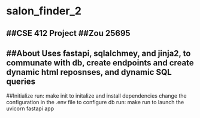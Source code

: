 # salon_finder_2
##CSE 412 Project
##Zou 25695
----
##About
Uses fastapi, sqlalchmey, and jinja2, to communate with db, create endpoints
and create dynamic html reposnses, and dynamic SQL queries
----
##Initialize
run: make init
to initalize and install dependencies
change the configuration in the .env file to configure db
run: make run 
to launch the uvicorn fastapi app
